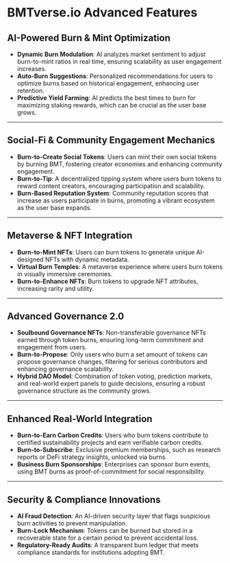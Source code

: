 # BMTverse.io Advanced Features

## AI-Powered Burn & Mint Optimization
- **Dynamic Burn Modulation**: AI analyzes market sentiment to adjust burn-to-mint ratios in real time, ensuring scalability as user engagement increases.
- **Auto-Burn Suggestions**: Personalized recommendations for users to optimize burns based on historical engagement, enhancing user retention.
- **Predictive Yield Farming**: AI predicts the best times to burn for maximizing staking rewards, which can be crucial as the user base grows.


---

## Social-Fi & Community Engagement Mechanics
- **Burn-to-Create Social Tokens**: Users can mint their own social tokens by burning BMT, fostering creator economies and enhancing community engagement.
- **Burn-to-Tip**: A decentralized tipping system where users burn tokens to reward content creators, encouraging participation and scalability.
- **Burn-Based Reputation System**: Community reputation scores that increase as users participate in burns, promoting a vibrant ecosystem as the user base expands.


---

## Metaverse & NFT Integration
- **Burn-to-Mint NFTs**: Users can burn tokens to generate unique AI-designed NFTs with dynamic metadata.
- **Virtual Burn Temples**: A metaverse experience where users burn tokens in visually immersive ceremonies.
- **Burn-to-Enhance NFTs**: Burn tokens to upgrade NFT attributes, increasing rarity and utility.

---

## Advanced Governance 2.0
- **Soulbound Governance NFTs**: Non-transferable governance NFTs earned through token burns, ensuring long-term commitment and engagement from users.
- **Burn-to-Propose**: Only users who burn a set amount of tokens can propose governance changes, filtering for serious contributors and enhancing governance scalability.
- **Hybrid DAO Model**: Combination of token voting, prediction markets, and real-world expert panels to guide decisions, ensuring a robust governance structure as the community grows.


---

## Enhanced Real-World Integration
- **Burn-to-Earn Carbon Credits**: Users who burn tokens contribute to certified sustainability projects and earn verifiable carbon credits.
- **Burn-to-Subscribe**: Exclusive premium memberships, such as research reports or DeFi strategy insights, unlocked via burns.
- **Business Burn Sponsorships**: Enterprises can sponsor burn events, using BMT burns as proof-of-commitment for social responsibility.

---

## Security & Compliance Innovations
- **AI Fraud Detection**: An AI-driven security layer that flags suspicious burn activities to prevent manipulation.
- **Burn-Lock Mechanism**: Tokens can be burned but stored in a recoverable state for a certain period to prevent accidental loss.
- **Regulatory-Ready Audits**: A transparent burn ledger that meets compliance standards for institutions adopting BMT.
